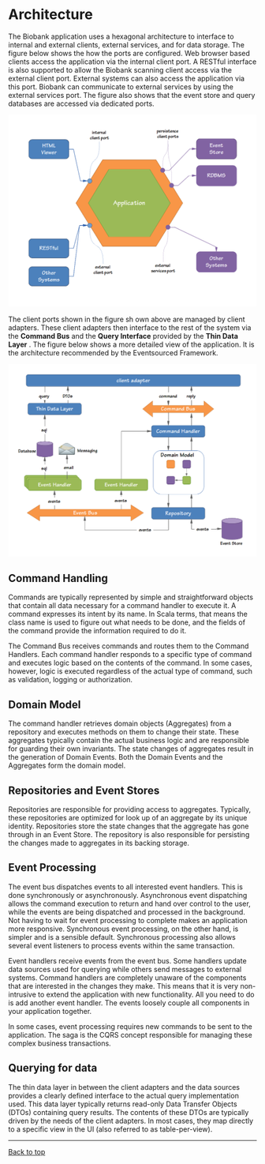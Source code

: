 # Architecture

The Biobank application uses a hexagonal architecture to interface to internal and external
clients, external services, and for data storage. The figure below shows the how the ports are
configured. Web browser based clients access the application via the internal client port. A RESTful
interface is also supported to allow the Biobank scanning client access via the external client
port. External systems can also access the application via this port. Biobank can communicate to
external services by using the external services port. The figure also shows that the event store
and query databases are accessed via dedicated ports.

![Architecture](images/hex-architecture.png?raw=true "Hexagonal Architecture")

The client ports shown in the figure sh
own above are managed by client adapters. These client
adapters then interface to the rest of the system via the **Command Bus** and the
**Query Interface**
provided by the **Thin Data Layer** . The figure below shows a more detailed view of the application.
It is the architecture recommended by the Eventsourced Framework.

![CQRS](images/cqrs-architecture.png "CQRS")

## Command Handling

Commands are typically represented by simple and straightforward objects that contain all data
necessary for a command handler to execute it. A command expresses its intent by its name. In Scala
terms, that means the class name is used to figure out what needs to be done, and the fields of the
command provide the information required to do it.

The Command Bus receives commands and routes them to the Command Handlers. Each command handler
responds to a specific type of command and executes logic based on the contents of the command. In
some cases, however, logic is executed regardless of the actual type of command, such as validation,
logging or authorization.

## Domain Model

The command handler retrieves domain objects (Aggregates) from a repository and executes methods on
them to change their state. These aggregates typically contain the actual business logic and are
responsible for guarding their own invariants. The state changes of aggregates result in the
generation of Domain Events. Both the Domain Events and the Aggregates form the domain model.

## Repositories and Event Stores

Repositories are responsible for providing access to aggregates. Typically, these repositories are
optimized for look up of an aggregate by its unique identity. Repositories store the state changes
that the aggregate has gone through in an Event Store. The repository is also responsible for
persisting the changes made to aggregates in its backing storage.

## Event Processing

The event bus dispatches events to all interested event handlers. This is done synchronously or
asynchronously. Asynchronous event dispatching allows the command execution to return and hand over
control to the user, while the events are being dispatched and processed in the background. Not
having to wait for event processing to complete makes an application more responsive. Synchronous
event processing, on the other hand, is simpler and is a sensible default. Synchronous processing
also allows several event listeners to process events within the same transaction.

Event handlers receive events from the event bus. Some handlers update data sources used for
querying while others send messages to external systems. Command handlers are completely unaware of
the components that are interested in the changes they make. This means that it is very
non-intrusive to extend the application with new functionality. All you need to do is add another
event handler. The events loosely couple all components in your application together.

In some cases, event processing requires new commands to be sent to the application. The saga is
the CQRS concept responsible for managing these complex business transactions.

## Querying for data

The thin data layer in between the client adapters and the data sources provides a clearly defined
interface to the actual query implementation used. This data layer typically returns read-only Data
Transfer Objects (DTOs) containing query results. The contents of these DTOs are typically driven by
the needs of the client adapters. In most cases, they map directly to a specific view in the UI
(also referred to as table-per-view).

---

[Back to top](../README.md)
